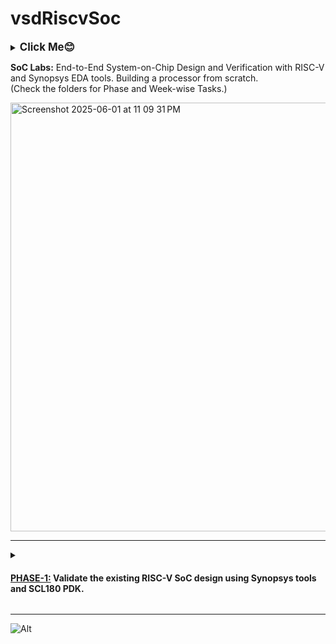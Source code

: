 # vsdRiscvSoc
<details>
  <summary><big><b>Click Me😊</b></big></summary>
  <p>Hiii! I'm Galvin Benson<br>Email ID: galvin.benson@gmail.com<br>GitHub Profile: https://github.com/galvin-benson<br>LinkedIn Profile: www.linkedin.com/in/galvin-benson
</p>
</details>

<b>SoC Labs:</b> End-to-End System-on-Chip Design and Verification with RISC-V and Synopsys EDA tools. Building a processor from scratch.<br>(Check the folders for Phase and Week-wise Tasks.)

<img width="686" alt="Screenshot 2025-06-01 at 11 09 31 PM" src="https://github.com/user-attachments/assets/962be1d5-f35c-418c-86d5-de274dd52047" />

---
<details>
<summary>
<h4>

[PHASE-1:](https://github.com/galvin-benson/vsdRiscvSoc/tree/main/PHASE-1) Validate the existing RISC-V SoC design using Synopsys tools and SCL180 PDK.</h4></summary>

---

### => [Week 1](https://github.com/galvin-benson/vsdRiscvSoc/blob/main/PHASE-1/WEEK-1.md) Summary / Overview

In [Week 1](https://github.com/galvin-benson/vsdRiscvSoc/blob/main/PHASE-1/WEEK-1.md), the focus was on setting up the foundational toolchain required for RISC-V development and understanding the foundational toolchain operations for RV32IMAC and the basic workflow from writing C code to generating executable binaries. The key accomplishments include:

-  **Toolchain Setup**: Successfully unpacked and configured the `riscv-toolchain-rv32imac` with proper `PATH` settings and verified essential binaries like `gcc`, `objdump`, and `gdb`.
-  **First RISC-V C Program**: Compiled a minimal "Hello, RISC-V" C program using `riscv32-unknown-elf-gcc` with appropriate flags for the RV32IMC ISA.
-  **Assembly Insight**: Generated the corresponding assembly (`.s`) file and analyzed common stack operations in the function prologue and epilogue.
-  **Binary Analysis**: Learned to disassemble ELF files using `objdump`, convert them to raw hex using `objcopy`, and interpret instruction components like address, opcode, and operands.
-  **Register Reference**: Created a cheat-sheet mapping all 32 RISC-V integer registers to their ABI names and roles, improving familiarity with calling conventions.

This week laid the groundwork for upcoming tasks involving debugging, simulation, and eventually deploying code on a RISC-V soft core or SoC platform.

---

</details>

---

![Alt](https://repobeats.axiom.co/api/embed/95f7a06c49d49537654174c7ea66a74f460a9058.svg "Repobeats analytics image")

